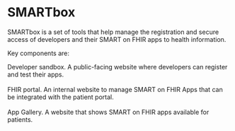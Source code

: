 # SMARTbox

SMARTbox is a set of tools that help manage the registration and secure access of developers and their SMART on FHIR apps to health information.

Key components are:

Developer sandbox. A public-facing website where developers can register and test their apps.\
\
FHIR portal. An internal website to manage SMART on FHIR Apps that can be integrated with the patient portal.\
\
App Gallery. A website that shows SMART on FHIR apps available for patients.&#x20;

